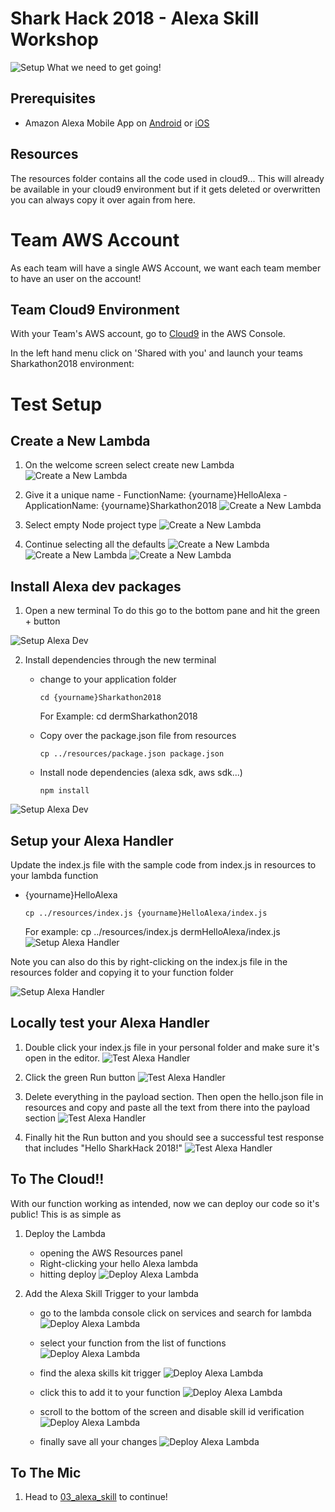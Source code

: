 # Shark Hack 2018 - Alexa Skill Workshop
![Setup](../../images/SharkHack%202018%20Alexa%20Workshop%20Banner%20-%20Setup.png)
What we need to get going!

## Prerequisites
+ Amazon Alexa Mobile App on [Android](https://play.google.com/store/apps/details?id=com.amazon.dee.app) or [iOS](https://itunes.apple.com/us/app/amazon-alexa/id944011620?mt=8)

## Resources
The resources folder contains all the code used in cloud9... This will already be available in your cloud9
environment but if it gets deleted or overwritten you can always copy it over again from here.

# Team AWS Account
As each team will have a single AWS Account, we want each team member to have an user on the account!

## Team Cloud9 Environment
With your Team's AWS account, go to [Cloud9](https://console.aws.amazon.com/cloud9/home) in the AWS Console.

In the left hand menu click on 'Shared with you' and launch your teams Sharkathon2018 environment:

# Test Setup
## Create a New Lambda
1. On the welcome screen select create new Lambda
![Create a New Lambda](../../images/Cloud9_Step1.png)

2. Give it a unique name
        - FunctionName: {yourname}HelloAlexa
        - ApplicationName: {yourname}Sharkathon2018
![Create a New Lambda](../../images/Cloud9_Step2.png)

3. Select empty Node project type
![Create a New Lambda](../../images/Cloud9_Step3.png)

4. Continue selecting all the defaults
![Create a New Lambda](../../images/Cloud9_Step4a.png)
![Create a New Lambda](../../images/Cloud9_Step4b.png)
![Create a New Lambda](../../images/Cloud9_Step4c.png)

## Install Alexa dev packages
1. Open a new terminal
To do this go to the bottom pane and hit the green + button

![Setup Alexa Dev](../../images/Cloud9_Step5.png)

2. Install dependencies through the new terminal
    * change to your application folder

        ```
        cd {yourname}Sharkathon2018
        ```

        For Example: cd dermSharkathon2018
    * Copy over the package.json file from resources

        ```
        cp ../resources/package.json package.json
        ```
    * Install node dependencies (alexa sdk, aws sdk...)
    
        ```
        npm install
        ```
![Setup Alexa Dev](../../images/Cloud9_Step6.png)

## Setup your Alexa Handler
Update the index.js file with the sample code from index.js in 
resources to your lambda function
* {yourname}HelloAlexa

    ```
    cp ../resources/index.js {yourname}HelloAlexa/index.js
    ```
    For example: cp ../resources/index.js dermHelloAlexa/index.js
![Setup Alexa Handler](../../images/Cloud9_Step7a.png)

Note you can also do this by right-clicking on the index.js file in the
resources folder and copying it to your function folder

![Setup Alexa Handler](../../images/Cloud9_Step7b.png)

## Locally test your Alexa Handler
1. Double click your index.js file in your personal folder and make sure it's 
open in the editor.
![Test Alexa Handler](../../images/Cloud9_Step8a.png)

2. Click the green Run button
![Test Alexa Handler](../../images/Cloud9_Step8b.png)

3. Delete everything in the payload section. Then open the hello.json file
in resources and copy and paste all the text from there into the payload 
section
![Test Alexa Handler](../../images/Cloud9_Step8c.png)

4. Finally hit the Run button and you should see a successful
test response that includes "Hello SharkHack 2018!"
![Test Alexa Handler](../../images/Cloud9_Step8d.png)

## To The Cloud!!
With our function working as intended, now we can deploy our code so it's public!
This is as simple as 

1. Deploy the Lambda
    * opening the AWS Resources panel
    * Right-clicking your hello Alexa lambda
    * hitting deploy
![Deploy Alexa Lambda](../../images/Cloud9_Step9.png)

2. Add the Alexa Skill Trigger to your lambda
    * go to the lambda console
    click on services and search for lambda
    ![Deploy Alexa Lambda](../../images/Cloud9_Step9b.png)

    * select your function from the list of functions
    ![Deploy Alexa Lambda](../../images/Cloud9_Step9c.png)

    * find the alexa skills kit trigger
    ![Deploy Alexa Lambda](../../images/Cloud9_Step9d.png)

    * click this to add it to your function
    ![Deploy Alexa Lambda](../../images/Cloud9_Step9e.png)

    * scroll to the bottom of the screen and disable skill id verification
    ![Deploy Alexa Lambda](../../images/Cloud9_Step9f.png)
    
    * finally save all your changes
    ![Deploy Alexa Lambda](../../images/Cloud9Step9g.png)

## To The Mic
1. Head to [03_alexa_skill](../../03_alexa_skill) to continue!

